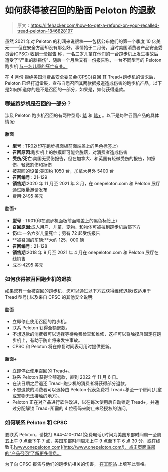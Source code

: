 # 如何获得被召回的胎面 Peloton 的退款

> 原文：<https://lifehacker.com/how-to-get-a-refund-on-your-recalled-tread-peloton-1846828197>

虽然 2021 年对 Peloton 的利润来说很棒——包括公布他们的第一个季度 10 亿美元——但在安全方面却没有那么好。事情始于二月份，当时美国消费者产品安全委员会(CPSC) [收到一份报告](https://www.saferproducts.gov/PublicSearch/Detail?ReportId=3054628) 称，一名三岁儿童在他们的一台跑步机上发生事故后遭受了“严重的脑损伤”，随后一个月后又有一份报告称，一台不同型号的 Peloton 跑步机 [与一名儿童的死亡有关。](https://support.onepeloton.com/hc/en-us/articles/360058677091-A-Note-from-Peloton-CEO-John-Foley-about-Tread-)



在 4 月份 [拒绝美国消费品安全委员会(CPSC)召回](https://www.theverge.com/2021/4/16/22388707/peloton-fighting-recall-treadmill-child-death) 其 Tread+跑步机的请求后，Peloton 已经打退堂鼓，宣布自愿召回其两款据报道造成伤害的跑步机产品。以下是如何知道你的是不是召回的一部分，如果是，如何获得退款。

### 哪些跑步机是召回的一部分？

涉及 Peloton 跑步机召回的有两种型号: [踏](https://www.cpsc.gov/Recalls/2021/peloton-recalls-tread-treadmills-due-to-risk-of-injury) 和 [踏+](https://www.cpsc.gov/Recalls/2021/Peloton-Recalls-Tread-Plus-Treadmills-After-One-Child-Died-and-More-than-70-Incidents-Reported) 。以下是每种召回产品的具体情况:

#### **胎面**

*   **型号** : TR02(印在跑步机面板前面端盖上的黑色标签上)
*   **召回原因**:跑步机上的触摸屏可能会脱落，对消费者造成伤害
*   **受伤/死亡**:美国无受伤报告，但在加拿大、和英国有轻微受伤的报告，如擦伤、轻微割伤和擦伤
*   被召回的设备:美国约 1050 台，加拿大另外 5400 台
*   **召回编号** : 21-129
*   **销售期**:2020 年 11 月至 2021 年 3 月，在 onepeloton.com 和 Peloton 展厅通过限量邀请发布
*   费用:2495 美元

#### 胎面+

*   **型号** : TR01(印在跑步机面板前面端盖上的黑色标签上)
*   **召回原因**:成人用户、儿童、宠物、和物体可被拉到跑步机后部下方
*   **伤亡**:一名六岁儿童死亡；另有 72 起受伤报告
*   **被召回的车辆:**大约 125，000 辆
*   **召回编号** : 21-128
*   **销售期**:2018 年 9 月至 2021 年 4 月在 onepeloton.com 和 Peloton 展厅在线销售
*   成本:4295 美元

### 如何获得被召回跑步机的退款

如果您有一台被召回的跑步机，您可以通过以下方式获得维修退款(仅适用于 Tread 型号),以及来自 CPSC 的其他安全说明:

#### **胎面**

*   立即停止使用召回的跑步机。
*   联系 Peloton 获得全额退款。
*   不想退款的消费者可以选择等待免费检查和维修，这样可以将触摸屏固定在跑步机上，有助于防止将来发生事故。
*   CPSC 和 Peloton 将在修复时间表可用时提供更新。

#### 胎面+

*   立即停止使用召回的 Tread+。
*   联系 Peloton 获得全额退款，直到 2022 年 11 月 6 日。
*   在该日期之后退还 Tread+跑步机的消费者将获得部分退款。
*   不想退款的消费者可以选择由 Peloton 代表免费将 Tread+移至一个房间(儿童或宠物无法接触的地方)。
*   Peloton 正在对产品进行软件改进，以在每次使用后自动锁定 Tread+，并通过分配解锁 Tread+所需的 4 位密码来防止未经授权的访问。

### 如何联系 Peloton 和 CPSC

要联系 Peloton，请拨打 844-410-0141(免费电话),时间为美国东部时间周一至周五上午 9 点至下午 7 点，美国东部时间周末上午 9 点至下午 6 点 30 分，或在线致电[www.onepeloton.com](http://www.onepeloton.com/)，点击页面底部的“产品召回”了解更多信息。

为了向 CPSC 报告与他们的跑步机相关的伤害， [在其网站](https://www.saferproducts.gov/IncidentReporting) 上填写此表格。